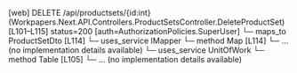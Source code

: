 [web] DELETE /api/productsets/{id:int}  (Workpapers.Next.API.Controllers.ProductSetsController.DeleteProductSet)  [L101–L115] status=200 [auth=AuthorizationPolicies.SuperUser]
  └─ maps_to ProductSetDto [L114]
  └─ uses_service IMapper
    └─ method Map [L114]
      └─ ... (no implementation details available)
  └─ uses_service UnitOfWork
    └─ method Table [L105]
      └─ ... (no implementation details available)

